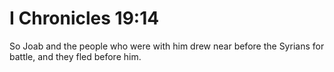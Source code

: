 # I Chronicles 19:14

So Joab and the people who were with him drew near before the Syrians for battle, and they fled before him.
